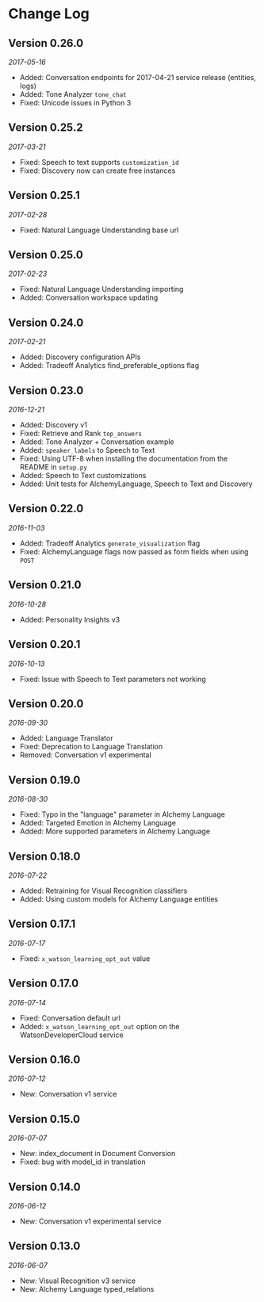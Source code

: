 Change Log
==========

## Version 0.26.0

_2017-05-16_

* Added: Conversation endpoints for 2017-04-21 service release (entities, logs)
* Added: Tone Analyzer `tone_chat`
* Fixed: Unicode issues in Python 3


## Version 0.25.2

_2017-03-21_

* Fixed: Speech to text supports `customization_id`
* Fixed: Discovery now can create free instances

## Version 0.25.1

_2017-02-28_

* Fixed: Natural Language Understanding base url

## Version 0.25.0

_2017-02-23_

* Fixed: Natural Language Understanding importing
* Added: Conversation workspace updating

## Version 0.24.0

_2017-02-21_

* Added: Discovery configuration APIs
* Added: Tradeoff Analytics find_preferable_options flag

## Version 0.23.0

_2016-12-21_

* Added: Discovery v1
* Fixed: Retrieve and Rank `top_answers`
* Added: Tone Analyzer + Conversation example
* Added: `speaker_labels` to Speech to Text
* Fixed: Using UTF-8 when installing the documentation from the README in `setup.py`
* Added: Speech to Text customizations
* Added: Unit tests for AlchemyLanguage, Speech to Text and Discovery

## Version 0.22.0

_2016-11-03_

* Added: Tradeoff Analytics `generate_visualization` flag
* Fixed: AlchemyLanguage flags now passed as form fields when using `POST`


## Version 0.21.0

_2016-10-28_

* Added: Personality Insights v3


## Version 0.20.1

_2016-10-13_

* Fixed: Issue with Speech to Text parameters not working


## Version 0.20.0

_2016-09-30_

* Added: Language Translator
* Fixed: Deprecation to Language Translation
* Removed: Conversation v1 experimental


## Version 0.19.0

_2016-08-30_

* Fixed: Typo in the "language" parameter in Alchemy Language
* Added: Targeted Emotion in Alchemy Language
* Added: More supported parameters in Alchemy Language


## Version 0.18.0

_2016-07-22_

* Added: Retraining for Visual Recognition classifiers
* Added: Using custom models for Alchemy Language entities


## Version 0.17.1

_2016-07-17_

* Fixed: `x_watson_learning_opt_out` value


## Version 0.17.0

_2016-07-14_

* Fixed: Conversation default url
* Added: `x_watson_learning_opt_out` option on the WatsonDeveloperCloud service


## Version 0.16.0

_2016-07-12_

* New: Conversation v1 service


## Version 0.15.0

_2016-07-07_

* New: index_document in Document Conversion
* Fixed: bug with model_id in translation


## Version 0.14.0

_2016-06-12_

* New: Conversation v1 experimental service


## Version 0.13.0

_2016-06-07_

 * New: Visual Recognition v3 service
 * New: Alchemy Language typed_relations
